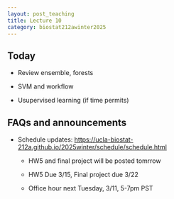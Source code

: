 ```yaml
---
layout: post_teaching
title: Lecture 10
category: biostat212awinter2025
---
```


## Today

* Review ensemble, forests 

* SVM and workflow

* Usupervised learning (if time permits)


## FAQs and announcements

* Schedule updates: <https://ucla-biostat-212a.github.io/2025winter/schedule/schedule.html>
  
  * HW5 and final project will be posted tomrrow
  
  * HW5 Due 3/15, Final project due 3/22
  
  * Office hour next Tuesday, 3/11, 5-7pm PST



